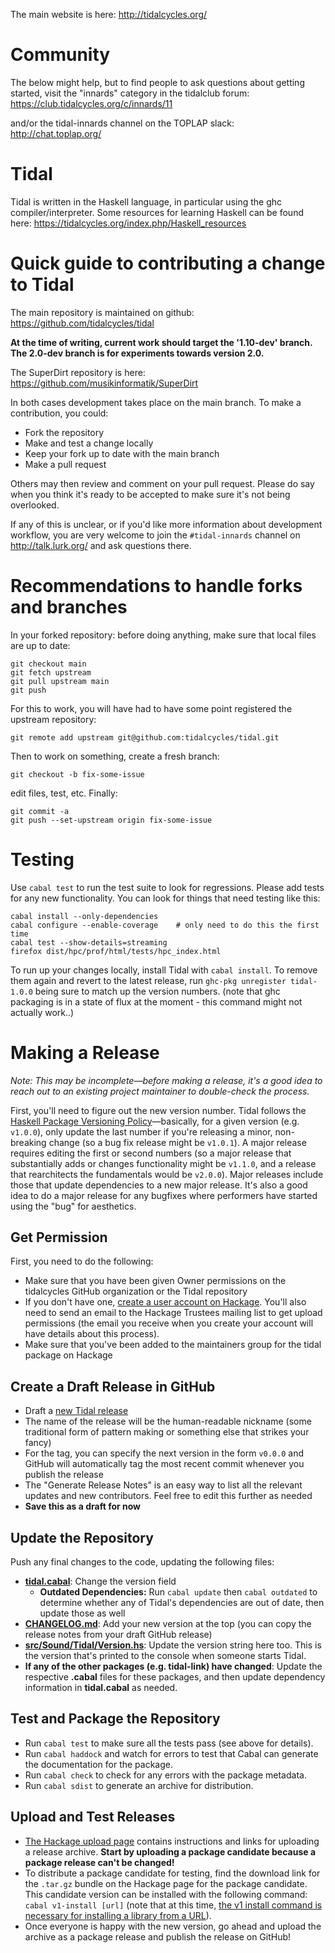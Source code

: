 The main website is here: http://tidalcycles.org/

# Community

The below might help, but to find people to ask questions about
getting started, visit the "innards" category in the tidalclub forum:
  https://club.tidalcycles.org/c/innards/11

and/or the tidal-innards channel on the TOPLAP slack:
  http://chat.toplap.org/

# Tidal

Tidal is written in the Haskell language, in particular using the ghc
compiler/interpreter. Some resources for learning Haskell can be found here: 
  https://tidalcycles.org/index.php/Haskell_resources

# Quick guide to contributing a change to Tidal

The main repository is maintained on github:
  https://github.com/tidalcycles/tidal

**At the time of writing, current work should target the '1.10-dev' branch. The 2.0-dev branch is for experiments towards version 2.0.**

The SuperDirt repository is here:
  https://github.com/musikinformatik/SuperDirt

In both cases development takes place on the main branch. To make a
contribution, you could:

* Fork the repository
* Make and test a change locally
* Keep your fork up to date with the main branch
* Make a pull request

Others may then review and comment on your pull request. Please do say
when you think it's ready to be accepted to make sure it's not being
overlooked.

If any of this is unclear, or if you'd like more information about
development workflow, you are very welcome to join the
`#tidal-innards` channel on http://talk.lurk.org/ and ask questions
there.

# Recommendations to handle forks and branches

In your forked repository: before doing anything,
make sure that local files are up to date:
```
git checkout main
git fetch upstream
git pull upstream main
git push
```

For this to work, you will have had to have some point registered the upstream repository:
```
git remote add upstream git@github.com:tidalcycles/tidal.git
```

Then to work on something, create a fresh branch:
```
git checkout -b fix-some-issue
```
edit files, test, etc. Finally:
```
git commit -a
git push --set-upstream origin fix-some-issue
```

# Testing

Use `cabal test` to run the test suite to look for regressions. Please
add tests for any new functionality. You can look for things that need
testing like this:

```
cabal install --only-dependencies
cabal configure --enable-coverage    # only need to do this the first time
cabal test --show-details=streaming
firefox dist/hpc/prof/html/tests/hpc_index.html
```

To run up your changes locally, install Tidal with `cabal install`. To remove them again and revert to the latest release, run `ghc-pkg unregister tidal-1.0.0` being sure to match up the version numbers. (note that ghc packaging is in a state of flux at the moment - this command might not actually work..)

# Making a Release

*Note: This may be incomplete&mdash;before making a release, it's a good idea to reach out to an existing project maintainer to double-check the process.*

First, you'll need to figure out the new version number. Tidal follows the [Haskell Package Versioning Policy](https://pvp.haskell.org/)&mdash;basically, for a given version (e.g. `v1.0.0`), only update the last number if you're releasing a minor, non-breaking change (so a bug fix release might be `v1.0.1`). A major release requires editing the first or second numbers (so a major release that substantially adds or changes functionality might be `v1.1.0`, and a release that rearchitects the fundamentals would be `v2.0.0`). Major releases include those that update dependencies to a new major release. It's also a good idea to do a major release for any bugfixes where performers have started using the "bug" for aesthetics.

## Get Permission
First, you need to do the following:

* Make sure that you have been given Owner permissions on the tidalcycles GitHub organization or the Tidal repository
* If you don't have one, [create a user account on Hackage](https://hackage.haskell.org/users/register-request). You'll also need to send an email to the Hackage Trustees mailing list to get upload permissions (the email you receive when you create your account will have details about this process).
* Make sure that you've been added to the maintainers group for the tidal package on Hackage

## Create a Draft Release in GitHub

* Draft a [new Tidal release](https://github.com/tidalcycles/Tidal/releases)
* The name of the release will be the human-readable nickname (some traditional form of pattern making or something else that strikes your fancy)
* For the tag, you can specify the next version in the form `v0.0.0` and GitHub will automatically tag the most recent commit whenever you publish the release
* The "Generate Release Notes" is an easy way to list all the relevant updates and new contributors. Feel free to edit this further as needed
* **Save this as a draft for now**

## Update the Repository

Push any final changes to the code, updating the following files:
* **[tidal.cabal](https://github.com/tidalcycles/Tidal/blob/1.10-dev/tidal.cabal)**: Change the version field
  * **Outdated Dependencies:** Run `cabal update` then `cabal outdated` to determine whether any of Tidal's dependencies are out of date, then update those as well
* **[CHANGELOG.md](https://github.com/tidalcycles/Tidal/blob/1.10-dev/CHANGELOG.md)**: Add your new version at the top (you can copy the release notes from your draft GitHub release)
* **[src/Sound/Tidal/Version.hs](https://github.com/tidalcycles/Tidal/blob/1.10-dev/src/Sound/Tidal/Version.hs)**: Update the version string here too. This is the version that's printed to the console when someone starts Tidal.
* **If any of the other packages (e.g. tidal-link) have changed**: Update the respective **.cabal** files for these packages, and then update dependency information in **tidal.cabal** as needed.

## Test and Package the Repository

* Run `cabal test` to make sure all the tests pass (see above for details).
* Run `cabal haddock` and watch for errors to test that Cabal can generate the documentation for the package.
* Run `cabal check` to check for any errors with the package metadata.
* Run `cabal sdist` to generate an archive for distribution.

## Upload and Test Releases

* [The Hackage upload page](https://hackage.haskell.org/upload) contains instructions and links for uploading a release archive. **Start by uploading a package candidate because a package release can't be changed!**
* To distribute a package candidate for testing, find the download link for the `.tar.gz` bundle on the Hackage page for the package candidate. This candidate version can be installed with the following command: `cabal v1-install [url]` (note that at this time, [the v1 install command is necessary for installing a library from a URL](https://github.com/haskell/cabal/issues/8335)).
* Once everyone is happy with the new version, go ahead and upload the archive as a package release and publish the release on GitHub!